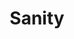 ---
title: "Sanity"
icon: images/icons/sanity.png
official_url: https://www.sanity.io
vitalstats_url: https://headlesscms.org/projects/sanity
taxonomy: cms
---